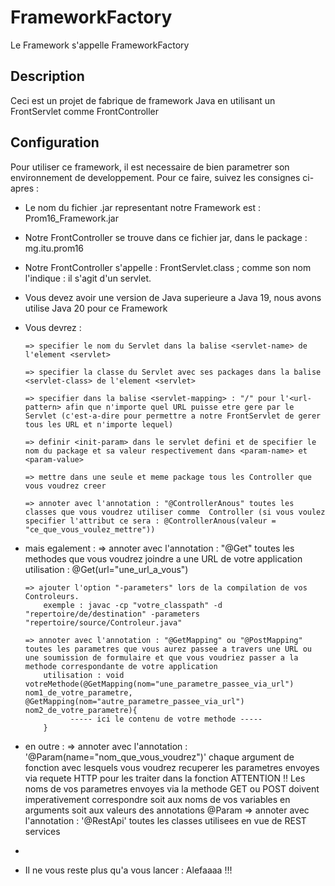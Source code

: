 # FrameworkFactory
Le Framework s'appelle FrameworkFactory

## Description
Ceci est un projet de fabrique de framework Java en utilisant un FrontServlet comme FrontController

## Configuration
Pour utiliser ce framework, il est necessaire de bien parametrer son environnement de developpement.
Pour ce faire, suivez les consignes ci-apres :
  - Le nom du fichier .jar representant notre Framework est : Prom16_Framework.jar
  - Notre FrontController se trouve dans ce fichier jar, dans le package : mg.itu.prom16
  - Notre FrontController s'appelle : FrontServlet.class ; comme son nom l'indique : il s'agit d'un servlet.
  - Vous devez avoir une version de Java superieure a Java 19, nous avons utilise Java 20 pour ce Framework
  
  - Vous devrez :
        
        => specifier le nom du Servlet dans la balise <servlet-name> de l'element <servlet>
        
        => specifier la classe du Servlet avec ses packages dans la balise <servlet-class> de l'element <servlet>

        => specifier dans la balise <servlet-mapping> : "/" pour l'<url-pattern> afin que n'importe quel URL puisse etre gere par le Servlet (c'est-a-dire pour permettre a notre FrontServlet de gerer tous les URL et n'importe lequel)

        => definir <init-param> dans le servlet defini et de specifier le nom du package et sa valeur respectivement dans <param-name> et <param-value>

        => mettre dans une seule et meme package tous les Controller que vous voudrez creer
        
        => annoter avec l'annotation : "@ControllerAnous" toutes les classes que vous voudrez utiliser comme  Controller (si vous voulez specifier l'attribut ce sera : @ControllerAnous(valeur = "ce_que_vous_voulez_mettre"))

  - mais egalement :
        => annoter avec l'annotation : "@Get" toutes les methodes que vous voudrez joindre a une URL de votre application
            utilisation : @Get(url="une_url_a_vous")
        
        => ajouter l'option "-parameters" lors de la compilation de vos Controleurs.
            exemple : javac -cp "votre_classpath" -d "repertoire/de/destination" -parameters "repertoire/source/Controleur.java"
      
        => annoter avec l'annotation : "@GetMapping" ou "@PostMapping" toutes les parametres que vous aurez passee a travers une URL ou une soumission de formulaire et que vous voudriez passer a la methode correspondante de votre application
            utilisation : void votreMethode(@GetMapping(nom="une_parametre_passee_via_url") nom1_de_votre_parametre,  @GetMapping(nom="autre_parametre_passee_via_url") nom2_de_votre_parametre){
                  ----- ici le contenu de votre methode -----
            }
    
  - en outre :
        => annoter avec l'annotation : '@Param(name="nom_que_vous_voudrez")' chaque argument de fonction avec lesquels vous voudrez recuperer les parametres envoyes via requete HTTP pour les traiter dans la fonction
            ATTENTION !! Les noms de vos parametres envoyes via la methode GET ou POST doivent imperativement correspondre soit aux noms de vos variables en arguments soit aux valeurs des annotations @Param
        => annoter avec l'annotation : '@RestApi' toutes les classes utilisees en vue de REST services
  - 
      




  - Il ne vous reste plus qu'a vous lancer : Alefaaaa !!!